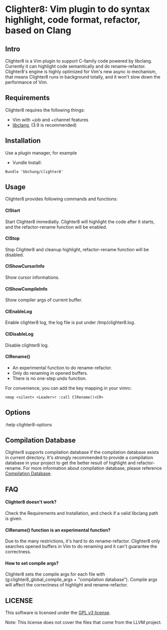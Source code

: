 # Clighter8: Vim plugin to do syntax highlight, code format, refactor, based on Clang

## Intro

Clighter8 is a Vim plugin to support C-family code powered by libclang.
Currently it can highlight code semantically and do rename-refactor.
Clighter8's engine is highly optimized for Vim's new async io mechanism, that
means Clighter8 runs in background totally, and it won't slow down the
performance of Vim.

## Requirements

Clighter8 requires the following things:

* Vim with +job and +channel features
* [libclang][libclang], (3.9 is recommended)

## Installation

Use a plugin manager, for example

* Vundle Install:
```vim
Bundle 'bbchung/clighter8'
```

## Usage

Clighter8 provides following commands and functions:

#### ClStart

Start Clighter8 immediatly. Clighter8 will highlight the code after it starts,
and the refactor-rename function will be enabled.

#### ClStop

Stop Clighter8 and cleanup highlight, refactor-rename function will be
disabled.

#### ClShowCursorInfo

Show cursor informations.

#### ClShowCompileInfo

Show compiler args of current buffer.

#### ClEnableLog

Enable clighter8 log, the log file is put under /tmp/clighter8.log.

#### ClDisableLog

Disable clighter8 log.

#### ClRename()

* An experimental function to do rename-refactor.
* Only do renaming in opened buffers.
* There is no one-step undo function.

For convenience, you can add the key mapping in your vimrc:
```vim
nmap <silent> <Leader>r :call ClRename()<CR>
```

## Options

:help clighter8-options

## Compilation Database

Clighter8 supports compilation database if the compilation database exists in
current directory. It's strongly recommended to provide a compilation database
in your project to get the better result of highlight and refactor-rename. For
more information about compilation database, please reference [Compilation
Database][cdb].

## FAQ

#### Clighter8 doesn't work?
Check the Requirements and Installation, and check if a valid libclang path is
given.

#### ClRename() function is an experimental function?
Due to the many restrictions, it's hard to do rename-refactor. Clighter8 only
searches opened buffers in Vim to do renaming and it can't guarantee the
correctness.

#### How to set compile args?
Clighter8 sets the compile args for each file with
(g:clighter8_global_compile_args + "compilation database"). Compile args will
affect the correctness of highlight and rename-refactor.

## LICENSE

This software is licensed under the [GPL v3 license][gpl].

Note: This license does not cover the files that come from the LLVM project.


[libclang]: http://llvm.org/apt/
[gpl]: http://www.gnu.org/copyleft/gpl.html
[ycm]: https://github.com/Valloric/YouCompleteMe
[cdb]: http://clang.llvm.org/docs/JSONCompilationDatabase.html
